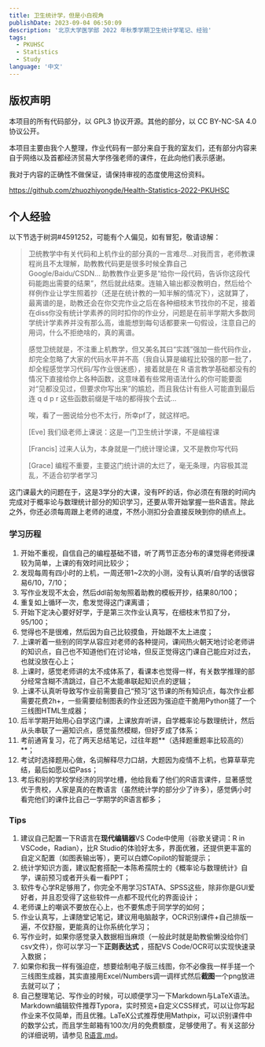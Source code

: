 ```yaml
---
title: 卫生统计学，但是小白视角
publishDate: 2023-09-04 06:50:09
description: '北京大学医学部 2022 年秋季学期卫生统计学笔记、经验'
tags:
  - PKUHSC
  - Statistics
  - Study
language: '中文'
---
```


## 版权声明

本项目的所有代码部分，以 GPL3 协议开源。其他的部分，以 CC BY-NC-SA 4.0 协议公开。

本项目主要由我个人整理，作业代码有一部分来自于我的室友们，还有部分内容来自于网络以及首都经济贸易大学佟强老师的课件，在此向他们表示感谢。

我对于内容的正确性不做保证，请保持审视的态度使用这份资料。

https://github.com/zhuozhiyongde/Health-Statistics-2022-PKUHSC

## 个人经验

以下节选于树洞#4591252，可能有个人偏见，如有冒犯，敬请谅解：

> 卫统教学中有关代码和上机作业的部分真的一言难尽…对我而言，老师教课程尚且不太理解，助教教代码更是很多时候全靠自己 Google/Baidu/CSDN… 助教教作业更多是“给你一段代码，告诉你这段代码能跑出需要的结果”，然后就此结束。连输入输出都没教明白，然后给个样例作业让学生照着抄（还是在统计教的一知半解的情况下），这就算了，最离谱的是，助教还会在你交完作业之后在各种细枝末节找你的不足，接着在diss你没有统计学素养的同时扣你的作业分，问题是在前半学期大多数同学统计学素养并没有那么高，谁能想到每句话都要来一句假设，注意自己的用词，什么不拒绝啥的，真的离谱。
>
> 感觉卫统就是，不注重上机教学，但又美名其曰“实践”强加一些代码作业，却完全忽略了大家的代码水平并不高（我自认算是编程比较强的那一批了，却全程感觉学习代码/写作业很迷惑），接着就是在 R 语言教学基础都没有的情况下直接给你上各种函数，这意味着有些常用语法什么的你可能要面对“见都没见过，但要求你写出来”的尴尬，而且我估计有些人可能直到最后连 q d p r 这些函数前缀是干啥的都得挨个去试…
>
> 唉，看了一圈说给分也不太行，所幸pf了，就这样吧。
>
> [Eve] 我们级老师上课说：这是一门卫生统计学课，不是编程课
>
> [Francis] 过来人认为，本身就是一门统计理论课，又不是教你写代码
>
> [Grace] 编程不重要，主要这门统计讲的太烂了，毫无条理，内容极其混乱，不适合初学者学习

这门课最大的问题在于，这是3学分的大课，没有PF的话，你必须在有限的时间内完成对于概率论与数理统计部分的知识学习，还要从零开始掌握一些R语言。除此之外，你还必须每周跟上老师的进度，不然小测扣分会直接反映到你的绩点上。

### 学习历程

1. 开始不重视，自信自己的编程基础不错，听了两节正态分布的课觉得老师授课较为简单，上课的有效时间比较少；
2. 发现每周有四小时的上机，一周还带1~2次的小测，没有认真听/自学的话很容易6/10，7/10；
3. 写作业发现不太会，然后ddl前匆匆照着助教的模板开抄，结果80/100；
4. 重复如上循环一次，愈发觉得这门课离谱；
5. 开始下定决心要好好学，于是第三次作业认真写，在细枝末节扣了分，95/100；
6. 觉得也不是很难，然后因为自己比较摸鱼，开始跟不太上进度；
7. 上课听着一些别的同学从容应对老师的各种提问，课间热火朝天地讨论老师讲的知识点，自己也不知道他们在讨论啥，但反正觉得这门课自己能应对过去，也就没放在心上；
8. 上课时，感觉老师讲的太不成体系了，看课本也觉得一样，有关数学推理的部分经常含糊不清跳过，自己不太能串联起知识点的逻辑；
9. 上课不认真听导致写作业前需要自己“预习”这节课的所有知识点，每次作业都需要花费2h+，一些需要绘制图表的作业还因为强迫症干脆用Python搓了一个三线图HTML生成器；
10. 后半学期开始用心自学这门课，上课放弃听讲，自学概率论与数理统计，然后从头串联了一遍知识点，感觉虽然模糊，但好歹成了体系；
11. 考前通宵复习，花了两天总结笔记，过往年题**（选择题重题率比较高的）**；
12. 考试时选择题用心做，名词解释尽力口胡，大题因为疫情不上机，也算草草完结，最后如愿以偿Pass；
13. 考后和别的学校学经济的同学吐槽，他给我看了他们的R语言课件，显著感觉优于贵校，人家是真的在教语言（虽然统计学的部分少了许多），感觉俩小时看完他们的课件比自己一学期学的R语言都多；

### Tips

1. 建议自己配置一下R语言在**现代编辑器**VS Code中使用（谷歌关键词：R in VSCode，Radian），比R Studio的体验好太多，界面优雅，还提供更丰富的自定义配置（如图表输出等），更可以白嫖Copilot的智能提示；
2. 统计学知识方面，建议配套搭配一本陈希孺院士的《概率论与数理统计》自学，课前预习或者开头看一看PPT；
3. 软件专心学R足够用了，你完全不用学习STATA、SPSS这些，除非你是GUI爱好者，并且忍受得了这些软件一点都不现代化的界面设计；
4. 老师课上的嘲讽不要放在心上，也不要焦虑于同学学的如何；
5. 作业认真写，上课随堂记笔记，建议用电脑敲字，OCR识别课件+自己排版一遍，不仅舒服，更能真的让你系统化学习；
6. 写作业时，如果你感觉录入数据相当麻烦（一般此时就是助教偷懒没给你们csv文件），你可以学习一下**正则表达式** ，搭配VS Code/OCR可以实现快速录入数据；
7. 如果你和我一样有强迫症，想要绘制电子版三线图，你不必像我一样手搓一个三线图生成器，其实直接用Excel/Numbers调一调样式然后**截图**一个png放进去就可以了；
8. 自己整理笔记、写作业的时候，可以顺便学习一下Markdown与LaTeX语法。Markdown编辑软件推荐Typora，实时预览+自定义CSS样式，可以让你写起作业来不仅简单，而且优雅。LaTeX公式推荐使用Mathpix，可以识别课件中的数学公式，而且学生邮箱有100次/月的免费额度，足够使用了。有关这部分的详细说明，请参见 [R语言.md](https://github.com/zhuozhiyongde/Health-Statistics-2022-PKUHSC/blob/master/R%E8%AF%AD%E8%A8%80.md)。
